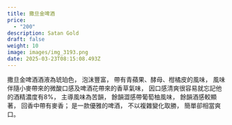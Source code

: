 ```yaml
---
title: 撒旦金啤酒
price:
  - "200"
description: Satan Gold
draft: false
weight: 10
image: images/img_3193.png
date: 2025-03-23T08:15:08.493Z
---
```

撒旦金啤酒酒液為琥珀色， 泡沫豐富， 帶有青蘋果、酵母、柑橘皮的風味， 風味伴隨小麥帶來的微酸口感及啤酒花帶來的香草氣味， 因口感清爽很容易就忘記他的酒精濃度有8%， 主導風味為苦韻， 餘韻澀感帶葡萄柚風味， 餘韻酒感較顯著， 回香中帶有麥香； 是一款優雅的啤酒， 不以複雜變化取勝， 簡單卻相當爽口。